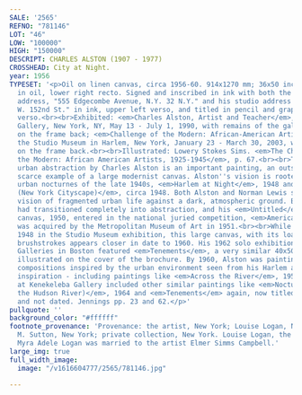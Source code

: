 ```yaml
---
SALE: '2565'
REFNO: "781146"
LOT: "46"
LOW: "100000"
HIGH: "150000"
DESCRIPT: CHARLES ALSTON (1907 - 1977)
CROSSHEAD: City at Night.
year: 1956
TYPESET: '<p>Oil on linen canvas, circa 1956-60. 914x1270 mm; 36x50 inches. Signed
  in oil, lower right recto. Signed and inscribed in ink with both the artist''s residential
  address, "555 Edgecombe Avenue, N.Y. 32 N.Y." and his studio address "Studio - 539
  W. 152nd St." in ink, upper left verso, and titled in pencil and graphite (twice)
  verso.<br><br>Exhibited: <em>Charles Alston, Artist and Teacher</em>, Kenkeleba
  Gallery, New York, NY, May 13 - July 1, 1990, with remains of the gallery label
  on the frame back; <em>Challenge of the Modern: African-American Artists, 1925-1945</em>,
  the Studio Museum in Harlem, New York, January 23 - March 30, 2003, with the label
  on the frame back.<br><br>Illustrated: Lowery Stokes Sims. <em>The Challenge of
  the Modern: African American Artists, 1925-1945</em>, p. 67.<br><br>This striking
  urban abstraction by Charles Alston is an important painting, an outstanding and
  scarce example of a large modernist canvas. Alston''s vision is rooted in his earlier
  urban nocturnes of the late 1940s, <em>Harlem at Night</em>, 1948 and <em>Untitled
  (New York Cityscape)</em>, circa 1948. Both Alston and Norman Lewis shared a new
  vision of fragmented urban life against a dark, atmospheric ground. By 1950, Alston
  had transitioned completely into abstraction, and his <em>Untitled</em>, oil on
  canvas, 1950, entered in the national juried competition, <em>America Painting Today</em>,
  was acquired by the Metropolitan Museum of Art in 1951.<br><br>While it was dated
  1948 in the Studio Museum exhibition, this large canvas, with its loaded and broad
  brushstrokes appears closer in date to 1960. His 1962 solo exhibition at Dunbarton
  Galleries in Boston featured <em>Tenements</em>, a very similar 40x50 inch oil painting,
  illustrated on the cover of the brochure. By 1960, Alston was painting and exhibiting
  compositions inspired by the urban environment seen from his Harlem at night for
  inspiration - including paintings like <em>Across the River</em>, 1959. His exhibition
  at Kenekeleba Gallery included other similar paintings like <em>Nocturne (Across
  the Hudson River)</em>, 1964 and <em>Tenements</em> again, now titled <em>Demolition</em>
  and not dated. Jennings pp. 23 and 62.</p>'
pullquote: ''
background_color: "#ffffff"
footnote_provenance: 'Provenance: the artist, New York; Louise Logan, New York; Pierre
  M. Sutton, New York; private collection, New York. Louise Logan, the sister of Dr.
  Myra Adele Logan was married to the artist Elmer Simms Campbell.'
large_img: true
full_width_image:
  image: "/v1616604777/2565/781146.jpg"

---
```

